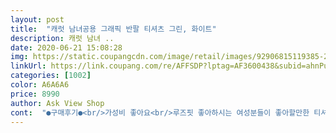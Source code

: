```yaml
---
layout: post 
title:  "캐럿 남녀공용 그래픽 반팔 티셔츠 그린, 화이트" 
description: 캐럿 남녀 ..
date: 2020-06-21 15:08:28 
img: https://static.coupangcdn.com/image/retail/images/92906815119385-2fce92db-8bc8-4bc5-89de-733ac624c864.jpg 
linkUrl: https://link.coupang.com/re/AFFSDP?lptag=AF3600438&subid=ahnPublicAsk&pageKey=1583623283&itemId=2707042150&vendorItemId=70697326225&traceid=V0-113-6b74a2e8d8704260 
categories: [1002] 
color: A6A6A6 
price: 8990 
author: Ask View Shop 
cont:  "●구매후기●<br/>가성비 좋아요<br/>루즈핏 좋아하시는 여성분들이 좋아할만한 티셔츠에요<br/>옷사이즈는 100정도 되는것같아요 FREE사이즈라는데 모델들이 커서그렇지 많이크네요 면은좋고 냄새 약간 있어요 여름에 시원하게 잘 입고 다닐것 같아요 가격대비 만족합니다<br/>저렴한 가격에 반신반의하며 주문했는데 티셔츠와 바지 모두 질이 정말 좋네요! 어제 받고 오늘 바로 입고 아기와 외출했는데 정말 시원하게 잘 입었어요!! 특히 바지 원단 최고예요!!! 찰랑찰랑 가벼워요!!! 이 가격에 이 퀄리티가 가능한게 정말 신기하네요!<br/>팔꿈치 살짝 위까지 내려와서 팔뚝 살 커버되네요<br/>" 
---
```

